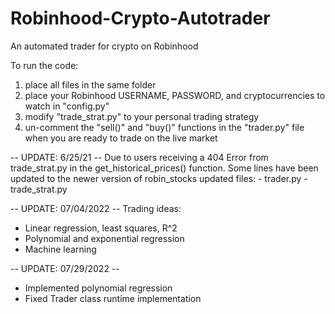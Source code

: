 # Robinhood-Crypto-Autotrader
An automated trader for crypto on Robinhood

To run the code:
1. place all files in the same folder 
2. place your Robinhood USERNAME, PASSWORD, and cryptocurrencies to watch in "config.py"
3. modify "trade_strat.py" to your personal trading strategy
4. un-comment the "sell()" and "buy()" functions in the "trader.py" file when you are ready to trade on the live market

-- UPDATE: 6/25/21 --
Due to users receiving a 404 Error from trade_strat.py in the get_historical_prices() function. Some lines have been updated to the newer version of robin_stocks
updated files:
     - trader.py
     - trade_strat.py

-- UPDATE: 07/04/2022 --
Trading ideas:
- Linear regression, least squares, R^2
- Polynomial and exponential regression
- Machine learning

-- UPDATE: 07/29/2022 --
- Implemented polynomial regression
- Fixed Trader class runtime implementation
